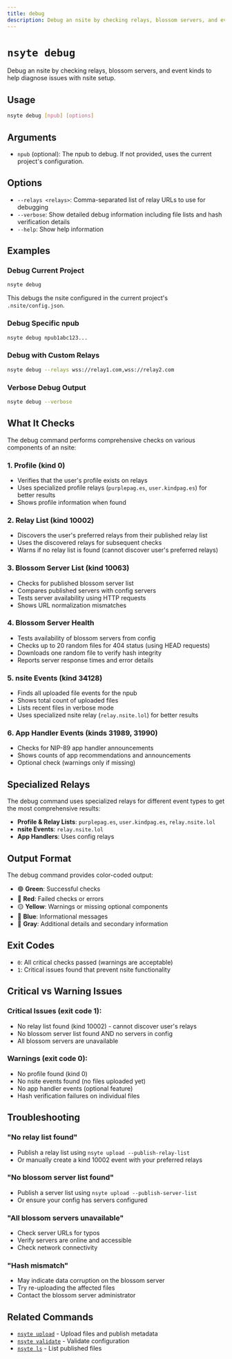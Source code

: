 ```yaml
---
title: debug
description: Debug an nsite by checking relays, blossom servers, and event kinds
---
```


# `nsyte debug`

Debug an nsite by checking relays, blossom servers, and event kinds to help diagnose issues with nsite setup.

## Usage

```bash
nsyte debug [npub] [options]
```

## Arguments

- `npub` (optional): The npub to debug. If not provided, uses the current project's configuration.

## Options

- `--relays <relays>`: Comma-separated list of relay URLs to use for debugging
- `--verbose`: Show detailed debug information including file lists and hash verification details
- `--help`: Show help information

## Examples

### Debug Current Project

```bash
nsyte debug
```

This debugs the nsite configured in the current project's `.nsite/config.json`.

### Debug Specific npub

```bash
nsyte debug npub1abc123...
```

### Debug with Custom Relays

```bash
nsyte debug --relays wss://relay1.com,wss://relay2.com
```

### Verbose Debug Output

```bash
nsyte debug --verbose
```

## What It Checks

The debug command performs comprehensive checks on various components of an nsite:

### 1. Profile (kind 0)
- Verifies that the user's profile exists on relays
- Uses specialized profile relays (`purplepag.es`, `user.kindpag.es`) for better results
- Shows profile information when found

### 2. Relay List (kind 10002)
- Discovers the user's preferred relays from their published relay list
- Uses the discovered relays for subsequent checks
- Warns if no relay list is found (cannot discover user's preferred relays)

### 3. Blossom Server List (kind 10063)
- Checks for published blossom server list
- Compares published servers with config servers
- Tests server availability using HTTP requests
- Shows URL normalization mismatches

### 4. Blossom Server Health
- Tests availability of blossom servers from config
- Checks up to 20 random files for 404 status (using HEAD requests)
- Downloads one random file to verify hash integrity
- Reports server response times and error details

### 5. nsite Events (kind 34128)
- Finds all uploaded file events for the npub
- Shows total count of uploaded files
- Lists recent files in verbose mode
- Uses specialized nsite relay (`relay.nsite.lol`) for better results

### 6. App Handler Events (kinds 31989, 31990)
- Checks for NIP-89 app handler announcements
- Shows counts of app recommendations and announcements
- Optional check (warnings only if missing)

## Specialized Relays

The debug command uses specialized relays for different event types to get the most comprehensive results:

- **Profile & Relay Lists**: `purplepag.es`, `user.kindpag.es`, `relay.nsite.lol`
- **nsite Events**: `relay.nsite.lol`
- **App Handlers**: Uses config relays

## Output Format

The debug command provides color-coded output:

- 🟢 **Green**: Successful checks
- 🔴 **Red**: Failed checks or errors
- 🟡 **Yellow**: Warnings or missing optional components
- 🔵 **Blue**: Informational messages
- 🔘 **Gray**: Additional details and secondary information

## Exit Codes

- `0`: All critical checks passed (warnings are acceptable)
- `1`: Critical issues found that prevent nsite functionality

## Critical vs Warning Issues

### Critical Issues (exit code 1):
- No relay list found (kind 10002) - cannot discover user's relays
- No blossom server list found AND no servers in config
- All blossom servers are unavailable

### Warnings (exit code 0):
- No profile found (kind 0)
- No nsite events found (no files uploaded yet)
- No app handler events (optional feature)
- Hash verification failures on individual files

## Troubleshooting

### "No relay list found"
- Publish a relay list using `nsyte upload --publish-relay-list`
- Or manually create a kind 10002 event with your preferred relays

### "No blossom server list found"
- Publish a server list using `nsyte upload --publish-server-list`
- Or ensure your config has servers configured

### "All blossom servers unavailable"
- Check server URLs for typos
- Verify servers are online and accessible
- Check network connectivity

### "Hash mismatch"
- May indicate data corruption on the blossom server
- Try re-uploading the affected files
- Contact the blossom server administrator

## Related Commands

- [`nsyte upload`](upload.md) - Upload files and publish metadata
- [`nsyte validate`](validate.md) - Validate configuration
- [`nsyte ls`](ls.md) - List published files